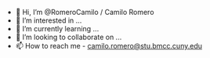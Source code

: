 - 👋 Hi, I’m @RomeroCamilo / Camilo Romero 
- 👀 I’m interested in ...
- 🌱 I’m currently learning ...
- 💞️ I’m looking to collaborate on ...
- 📫 How to reach me - camilo.romero@stu.bmcc.cuny.edu

<!---
RomeroCamilo/RomeroCamilo is a ✨ special ✨ repository because its `README.md` (this file) appears on your GitHub profile.
You can click the Preview link to take a look at your changes.
--->
